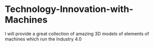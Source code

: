 # Technology-Innovation-with-Machines
I will provide a great collection of amazing 3D models of elements of machines which run the Industry 4.0
